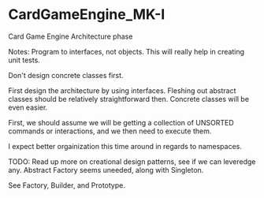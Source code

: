 # CardGameEngine_MK-I
Card Game Engine Architecture phase

Notes:
Program to interfaces, not objects. This will really help in creating unit tests.

Don't design concrete classes first.

First design the architecture by using interfaces. Fleshing out abstract classes should be relatively straightforward then.
Concrete classes will be even easier.

First, we should assume we will be getting a collection of UNSORTED commands or interactions, and we then need to execute them.

I expect better orgainization this time around in regards to namespaces.

TODO: Read up more on creational design patterns, see if we can leveredge any. Abstract Factory seems uneeded, along with Singleton.

See Factory, Builder, and Prototype. 
